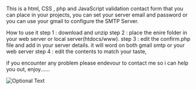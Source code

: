This is a html, CSS , php  and JavaScript validation contact form that you can place in your projects, 
you can set your server email and password or you can use your gmail to configure the SMTP Server.

How to use it
step 1 : download and unzip
step 2 : place the enire folder in your web server or local server(htdocs/www).
step 3 : edit the confirm.php file and add in your server details. it will word on both gmail smtp or your web server
step 4 : edit the contents to match your taste, 

if you encounter any problem please endevour to contact me so i can help you out, enjoy......

![Optional Text](../master/ContactForm/image.jpeg)
